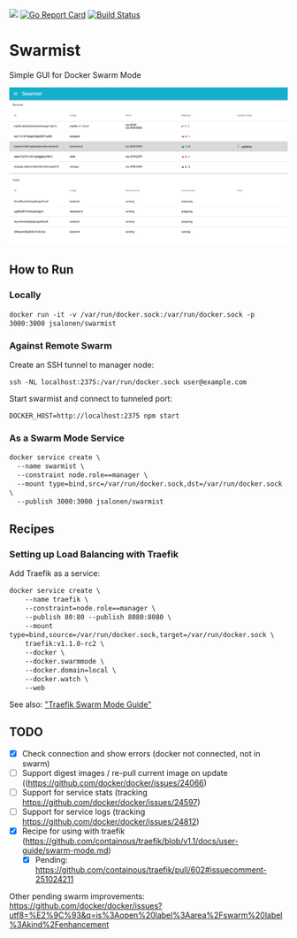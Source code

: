 [![](https://images.microbadger.com/badges/image/jsalonen/swarmist.svg)](https://microbadger.com/images/jsalonen/swarmist "Get your own image badge on microbadger.com") [![Go Report Card](https://goreportcard.com/badge/github.com/jsalonen/swarmist)](https://goreportcard.com/report/github.com/jsalonen/swarmist) [![Build Status](https://travis-ci.org/jsalonen/swarmist.svg?branch=master)](https://travis-ci.org/jsalonen/swarmist.svg?branch=master)

# Swarmist

Simple GUI for Docker Swarm Mode

![](screenshot.png)

## How to Run

### Locally

	docker run -it -v /var/run/docker.sock:/var/run/docker.sock -p 3000:3000 jsalonen/swarmist

### Against Remote Swarm

Create an SSH tunnel to manager node:

	ssh -NL localhost:2375:/var/run/docker.sock user@example.com

Start swarmist and connect to tunneled port:

	DOCKER_HOST=http://localhost:2375 npm start

### As a Swarm Mode Service

	docker service create \
      --name swarmist \
      --constraint node.role==manager \
      --mount type=bind,src=/var/run/docker.sock,dst=/var/run/docker.sock \
      --publish 3000:3000 jsalonen/swarmist

## Recipes

### Setting up Load Balancing with Traefik

Add Traefik as a service:

	docker service create \
		--name traefik \
		--constraint=node.role==manager \
		--publish 80:80 --publish 8080:8080 \
		--mount type=bind,source=/var/run/docker.sock,target=/var/run/docker.sock \
		traefik:v1.1.0-rc2 \
		--docker \
		--docker.swarmmode \
		--docker.domain=local \
		--docker.watch \
		--web

See also: ["Traefik Swarm Mode Guide"](https://github.com/containous/traefik/blob/v1.1/docs/user-guide/swarm-mode.md)

## TODO

- [X] Check connection and show errors (docker not connected, not in swarm)
- [ ] Support digest images / re-pull current image on update ((https://github.com/docker/docker/issues/24066)
- [ ] Support for service stats (tracking https://github.com/docker/docker/issues/24597)
- [ ] Support for service logs (tracking https://github.com/docker/docker/issues/24812)
- [X] Recipe for using with traefik (https://github.com/containous/traefik/blob/v1.1/docs/user-guide/swarm-mode.md)
  - [X] Pending: https://github.com/containous/traefik/pull/602#issuecomment-251024211

Other pending swarm improvements: https://github.com/docker/docker/issues?utf8=%E2%9C%93&q=is%3Aopen%20label%3Aarea%2Fswarm%20label%3Akind%2Fenhancement
